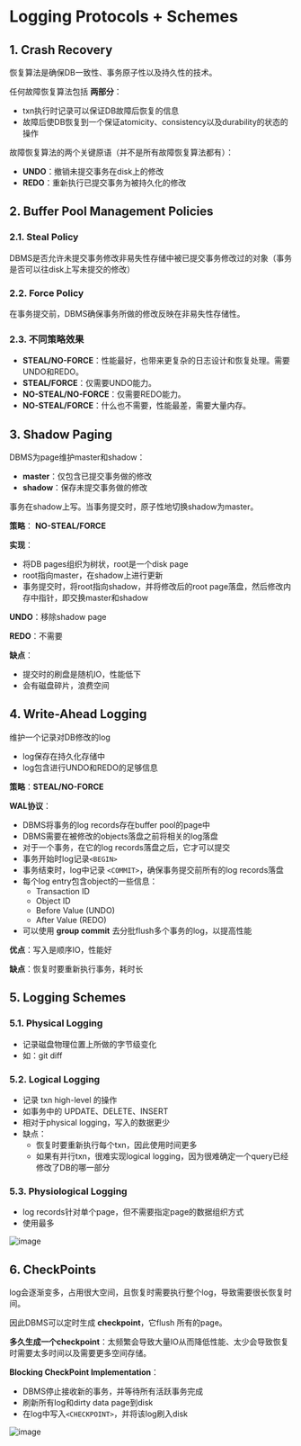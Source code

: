# Logging Protocols + Schemes

## 1. Crash Recovery

恢复算法是确保DB一致性、事务原子性以及持久性的技术。

任何故障恢复算法包括 **两部分**：

-  txn执行时记录可以保证DB故障后恢复的信息
- 故障后使DB恢复到一个保证atomicity、consistency以及durability的状态的操作

故障恢复算法的两个关键原语（并不是所有故障恢复算法都有）：

- **UNDO**：撤销未提交事务在disk上的修改
- **REDO**：重新执行已提交事务为被持久化的修改

## 2. Buffer Pool Management Policies

### 2.1. Steal Policy

DBMS是否允许未提交事务修改非易失性存储中被已提交事务修改过的对象（事务是否可以往disk上写未提交的修改）

### 2.2. Force Policy

在事务提交前，DBMS确保事务所做的修改反映在非易失性存储性。

### 2.3. 不同策略效果

- **STEAL/NO-FORCE**：性能最好，也带来更复杂的日志设计和恢复处理。需要UNDO和REDO。
- **STEAL/FORCE**：仅需要UNDO能力。
- **NO-STEAL/NO-FORCE**：仅需要REDO能力。
- **NO-STEAL/FORCE**：什么也不需要，性能最差，需要大量内存。

## 3. Shadow Paging

DBMS为page维护master和shadow：

- **master**：仅包含已提交事务做的修改
- **shadow**：保存未提交事务做的修改

事务在shadow上写。当事务提交时，原子性地切换shadow为master。

**策略**： **NO-STEAL/FORCE**

**实现**：

- 将DB pages组织为树状，root是一个disk page
- root指向master，在shadow上进行更新
- 事务提交时，将root指向shadow，并将修改后的root page落盘，然后修改内存中指针，即交换master和shadow

**UNDO**：移除shadow page

**REDO**：不需要

**缺点**：

- 提交时的刷盘是随机IO，性能低下
- 会有磁盘碎片，浪费空间

## 4. Write-Ahead Logging

维护一个记录对DB修改的log

- log保存在持久化存储中
- log包含进行UNDO和REDO的足够信息

**策略**：**STEAL/NO-FORCE**

**WAL协议**：

- DBMS将事务的log records存在buffer pool的page中
- DBMS需要在被修改的objects落盘之前将相关的log落盘
- 对于一个事务，在它的log records落盘之后，它才可以提交
- 事务开始时log记录`<BEGIN>` 
- 事务结束时，log中记录 `<COMMIT>`，确保事务提交前所有的log records落盘
- 每个log entry包含object的一些信息：
  - Transaction ID
  - Object ID
  - Before Value (UNDO)
  - After Value (REDO)
- 可以使用 **group commit** 去分批flush多个事务的log，以提高性能

**优点**：写入是顺序IO，性能好

**缺点**：恢复时要重新执行事务，耗时长

## 5. Logging Schemes

### 5.1. Physical Logging

- 记录磁盘物理位置上所做的字节级变化
- 如：git diff

### 5.2. Logical Logging

- 记录 txn high-level 的操作
- 如事务中的 UPDATE、DELETE、INSERT
- 相对于physical logging，写入的数据更少
- 缺点：
  - 恢复时要重新执行每个txn，因此使用时间更多
  - 如果有并行txn，很难实现logical logging，因为很难确定一个query已经修改了DB的哪一部分

### 5.3. Physiological Logging

- log records针对单个page，但不需要指定page的数据组织方式
- 使用最多

![image](https://user-images.githubusercontent.com/29897667/128632942-1518e963-ff4f-4f73-b8a5-f88b92d13f89.png)

## 6. CheckPoints

log会逐渐变多，占用很大空间，且恢复时需要执行整个log，导致需要很长恢复时间。

因此DBMS可以定时生成 **checkpoint**，它flush 所有的page。

**多久生成一个checkpoint**：太频繁会导致大量IO从而降低性能、太少会导致恢复时需要太多时间以及需要更多空间存储。

**Blocking CheckPoint Implementation**：

- DBMS停止接收新的事务，并等待所有活跃事务完成
- 刷新所有log和dirty data page到disk
- 在log中写入`<CHECKPOINT>`，并将该log刷入disk

![image](https://user-images.githubusercontent.com/29897667/128633197-c57d937b-44ff-4f73-8b00-1bf3290889e5.png)



